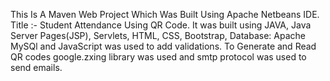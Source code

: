This Is A Maven Web Project Which Was Built Using Apache Netbeans IDE.
Title :- Student Attendance Using QR Code.
It was built using JAVA, Java Server Pages(JSP), Servlets, HTML, CSS, Bootstrap, Database: Apache MySQl and JavaScript was used to add validations.
To Generate and Read QR codes google.zxing library was used and smtp protocol was used to send emails.
